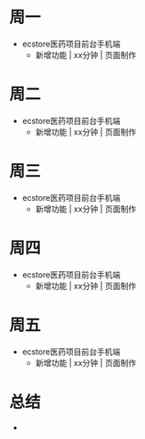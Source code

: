 # 周一
* ecstore医药项目前台手机端
    - 新增功能 | xx分钟 | 页面制作

# 周二
* ecstore医药项目前台手机端
    - 新增功能 | xx分钟 | 页面制作

# 周三
* ecstore医药项目前台手机端
    - 新增功能 | xx分钟 | 页面制作

# 周四
* ecstore医药项目前台手机端
    - 新增功能 | xx分钟 | 页面制作

# 周五
* ecstore医药项目前台手机端
    - 新增功能 | xx分钟 | 页面制作

# 总结
*
